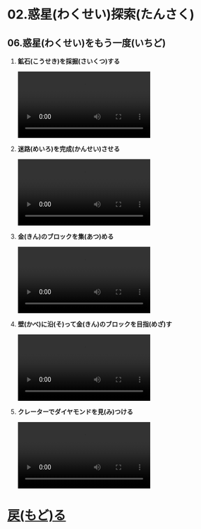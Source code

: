 # 02.惑星(わくせい)探索(たんさく)

## 06.惑星(わくせい)をもう一度(いちど)

1. **鉱石(こうせき)を採掘(さいくつ)する**
	<br>

	<video controls>
	  <source src="01_鉱石を採掘する.mp4" type="video/mp4" />
	</video>
1. **迷路(めいろ)を完成(かんせい)させる**
	<br>

	<video controls>
	  <source src="02_迷路を完成させる.mp4" type="video/mp4" />
	</video>
1. **金(きん)のブロックを集(あつ)める**
	<br>

	<video controls>
	  <source src="03_金のブロックを集める.mp4" type="video/mp4" />
	</video>
1. **壁(かべ)に沿(そ)って金(きん)のブロックを目指(めざ)す**
	<br>

	<video controls>
	  <source src="04_壁に沿って金のブロックを目指す.mp4" type="video/mp4" />
	</video>
1. **クレーターでダイヤモンドを見(み)つける**
	<br>

	<video controls>
	  <source src="05_クレーターでダイヤモンドを見つける.mp4" type="video/mp4" />
	</video>


# [戻(もど)る](../video02.html)